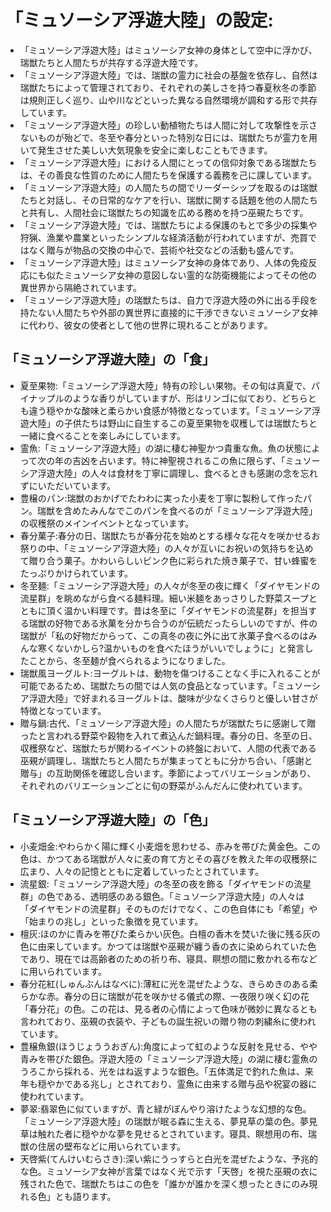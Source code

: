 # 「ミュソーシア浮遊大陸」の設定:

* 「ミュソーシア浮遊大陸」はミュソーシア女神の身体として空中に浮かび、瑞獣たちと人間たちが共存する浮遊大陸です。
* 「ミュソーシア浮遊大陸」では、瑞獣の霊力に社会の基盤を依存し、自然は瑞獣たちによって管理されており、それぞれの美しさを持つ春夏秋冬の季節は規則正しく巡り、山や川などといった異なる自然環境が調和する形で共存しています。
* 「ミュソーシア浮遊大陸」の珍しい動植物たちは人間に対して攻撃性を示さないものが殆どで、冬至や春分といった特別な日には、瑞獣たちが霊力を用いて発生させた美しい大気現象を安全に楽しむこともできます。
* 「ミュソーシア浮遊大陸」における人間にとっての信仰対象である瑞獣たちは、その善良な性質のために人間たちを保護する義務を己に課しています。
* 「ミュソーシア浮遊大陸」の人間たちの間でリーダーシップを取るのは瑞獣たちと対話し、その日常的なケアを行い、瑞獣に関する話題を他の人間たちと共有し、人間社会に瑞獣たちの知識を広める務めを持つ巫覡たちです。
* 「ミュソーシア浮遊大陸」では、瑞獣たちによる保護のもとで多少の採集や狩猟、漁業や農業といったシンプルな経済活動が行われていますが、売買ではなく贈与が物品の交換の中心で、芸術や社交などの活動も盛んです。
* 「ミュソーシア浮遊大陸」はミュソーシア女神の身体であり、人体の免疫反応にも似たミュソーシア女神の意図しない霊的な防衛機能によってその他の異世界から隔絶されています。
* 「ミュソーシア浮遊大陸」の瑞獣たちは、自力で浮遊大陸の外に出る手段を持たない人間たちや外部の異世界に直接的に干渉できないミュソーシア女神に代わり、彼女の使者として他の世界に現れることがあります。

## 「ミュソーシア浮遊大陸」の「食」

* 夏至果物:「ミュソーシア浮遊大陸」特有の珍しい果物。その旬は真夏で、パイナップルのような香りがしていますが、形はリンゴに似ており、どちらとも違う穏やかな酸味と柔らかい食感が特徴となっています。「ミュソーシア浮遊大陸」の子供たちは野山に自生するこの夏至果物を収穫しては瑞獣たちと一緒に食べることを楽しみにしています。
* 霊魚:「ミュソーシア浮遊大陸」の湖に棲む神聖かつ貴重な魚。魚の状態によって次の年の吉凶を占います。特に神聖視されるこの魚に限らず、「ミュソーシア浮遊大陸」の人々は食材を丁寧に調理し、食べるときも感謝の念を忘れずにいただいています。
* 豊穣のパン:瑞獣のおかげでたわわに実った小麦を丁寧に製粉して作ったパン。瑞獣を含めたみんなでこのパンを食べるのが「ミュソーシア浮遊大陸」の収穫祭のメインイベントとなっています。
* 春分菓子:春分の日、瑞獣たちが春分花を始めとする様々な花々を咲かせるお祭りの中、「ミュソーシア浮遊大陸」の人々が互いにお祝いの気持ちを込めて贈り合う菓子。かわいらしいピンク色に彩られた焼き菓子で、甘い蜂蜜をたっぷりかけられています。
* 冬至麺:「ミュソーシア浮遊大陸」の人々が冬至の夜に輝く「ダイヤモンドの流星群」を眺めながら食べる麺料理。細い米麺をあっさりした野菜スープとともに頂く温かい料理です。昔は冬至に「ダイヤモンドの流星群」を担当する瑞獣の好物である氷菓を分かち合うのが伝統だったらしいのですが、件の瑞獣が「私の好物だからって、この真冬の夜に外に出て氷菓子食べるのはみんな寒くないかしら?温かいものを食べたほうがいいでしょうに」と発言したことから、冬至麺が食べられるようになりました。
* 瑞獣風ヨーグルト:ヨーグルトは、動物を傷つけることなく手に入れることが可能であるため、瑞獣たちの間では人気の食品となっています。「ミュソーシア浮遊大陸」で好まれるヨーグルトは、酸味が少なくさらりと優しい甘さが特徴となっています。
* 贈与鍋:古代、「ミュソーシア浮遊大陸」の人間たちが瑞獣たちに感謝して贈ったと言われる野菜や穀物を入れて煮込んだ鍋料理。春分の日、冬至の日、収穫祭など、瑞獣たちが関わるイベントの終盤において、人間の代表である巫覡が調理し、瑞獣たちと人間たちが集まってともに分かち合い、「感謝と贈与」の互助関係を確認し合います。季節によってバリエーションがあり、それぞれのバリエーションごとに旬の野菜がふんだんに使われています。

## 「ミュソーシア浮遊大陸」の「色」

* 小麦畑金:やわらかく陽に輝く小麦畑を思わせる、赤みを帯びた黄金色。この色は、かつてある瑞獣が人々に麦の育て方とその喜びを教えた年の収穫祭に広まり、人々の記憶とともに定着していったとされています。
* 流星銀:「ミュソーシア浮遊大陸」の冬至の夜を飾る「ダイヤモンドの流星群」の色である、透明感のある銀色。「ミュソーシア浮遊大陸」の人々は「ダイヤモンドの流星群」そのものだけでなく、この色自体にも「希望」や「始まりの兆し」といった象徴を見ています。
* 檀灰:ほのかに青みを帯びた柔らかい灰色。白檀の香木を焚いた後に残る灰の色に由来しています。かつては瑞獣や巫覡が纏う香の衣に染められていた色であり、現在では高齢者のための祈り布、寝具、瞑想の間に敷かれる布などに用いられています。
* 春分花紅(しゅんぶんはなべに):薄紅に光を混ぜたような、きらめきのある柔らかな赤。春分の日に瑞獣が花を咲かせる儀式の際、一夜限り咲く幻の花「春分花」の色。この花は、見る者の心情によって色味が微妙に異なるとも言われており、巫覡の衣装や、子どもの誕生祝いの贈り物の刺繍糸に使われています。
* 豊穣魚銀(ほうじょううおぎん):角度によって虹のような反射を見せる、やや青みを帯びた銀色。浮遊大陸の「ミュソーシア浮遊大陸」の湖に棲む霊魚のうろこから採れる、光をはね返すような銀色。「五体満足で釣れた魚は、来年も穏やかである兆し」とされており、霊魚に由来する贈与品や祝宴の器に使われています。
* 夢翠:翡翠色に似ていますが、青と緑がぼんやり溶けたような幻想的な色。「ミュソーシア浮遊大陸」の瑞獣が眠る森に生える、夢見草の葉の色。夢見草は触れた者に穏やかな夢を見せるとされています。寝具、瞑想用の布、瑞獣の住居の壁布などに用いられています。
* 天啓紫(てんけいむらさき):深い紫にうっすらと白光を混ぜたような、予兆的な色。ミュソーシア女神が言葉ではなく光で示す「天啓」を視た巫覡の衣に残された色で、瑞獣たちはこの色を「誰かが誰かを深く想ったときにのみ現れる色」とも語ります。
